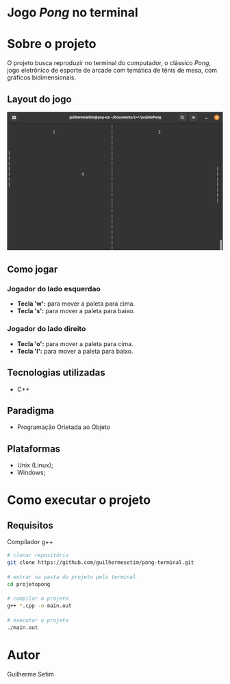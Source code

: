 # Jogo *Pong* no terminal

# Sobre o projeto

O projeto busca reproduzir no terminal do computador, o clássico *Pong*, jogo eletrônico de esporte de arcade com temática de tênis de mesa, com gráficos bidimensionais.


## Layout do jogo
![Jogo](assets/imagem1.png) 

## Como jogar
### Jogador do lado esquerdao
- **Tecla 'w':** para mover a paleta para cima.
- **Tecla 's':** para mover a paleta para baixo.

### Jogador do lado direito
- **Tecla 'o':** para mover a paleta para cima.
- **Tecla 'l':** para mover a paleta para baixo.


## Tecnologias utilizadas
- C++

## Paradigma
- Programação Orietada ao Objeto

## Plataformas
- Unix (Linux);
- Windows;

# Como executar o projeto

## Requisitos
Compilador g++

```bash
# clonar repositório
git clone https://github.com/guilhermesetim/pong-terminal.git

# entrar na pasta do projeto pelo terminal
cd projetopong

# compilar o projeto
g++ *.cpp -o main.out

# executar o projeto
./main.out
```

# Autor

Guilherme Setim